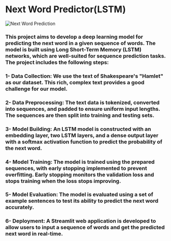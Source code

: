 # Next Word Predictor(LSTM)

![Next Word Prediction](https://github.com/user-attachments/assets/3ad1dcbf-fe1f-42fb-822e-b836317bb8cd)

### This project aims to develop a deep learning model for predicting the next word in a given sequence of words. The model is built using Long Short-Term Memory (LSTM) networks, which are well-suited for sequence prediction tasks. The project includes the following steps:

### 1- Data Collection: We use the text of Shakespeare's "Hamlet" as our dataset. This rich, complex text provides a good challenge for our model.
    
### 2- Data Preprocessing: The text data is tokenized, converted into sequences, and padded to ensure uniform input lengths. The sequences are then split into training and testing sets.

### 3- Model Building: An LSTM model is constructed with an embedding layer, two LSTM layers, and a dense output layer with a softmax activation function to predict the probability of the next word.
    
### 4- Model Training: The model is trained using the prepared sequences, with early stopping implemented to prevent overfitting. Early stopping monitors the validation loss and stops training when the loss stops improving.

### 5- Model Evaluation: The model is evaluated using a set of example sentences to test its ability to predict the next word accurately.
    
### 6- Deployment: A Streamlit web application is developed to allow users to input a sequence of words and get the predicted next word in real-time.



